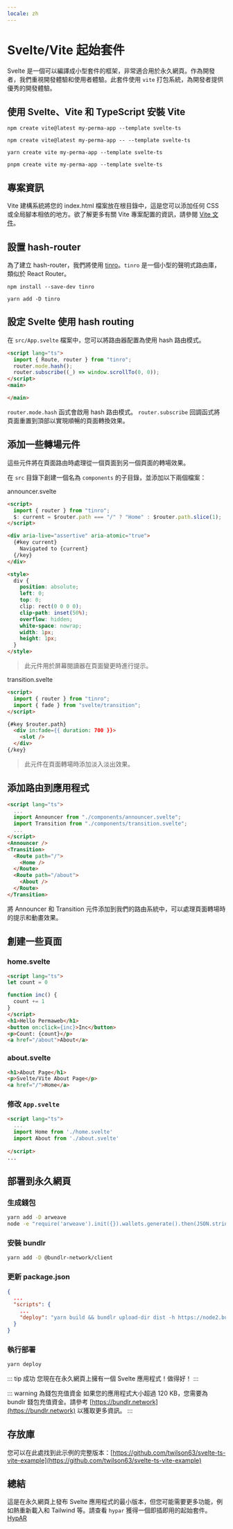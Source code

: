 ```yaml
---
locale: zh
---
```

# Svelte/Vite 起始套件

Svelte 是一個可以編譯成小型套件的框架，非常適合用於永久網頁。作為開發者，我們重視開發體驗和使用者體驗。此套件使用 `vite` 打包系統，為開發者提供優秀的開發體驗。

## 使用 Svelte、Vite 和 TypeScript 安裝 Vite

<CodeGroup>
  <CodeGroupItem title="NPM v6">

```console
npm create vite@latest my-perma-app --template svelte-ts
```

  </CodeGroupItem>
  <CodeGroupItem title="NPM v7">

```console
npm create vite@latest my-perma-app -- --template svelte-ts
```

  </CodeGroupItem>
  <CodeGroupItem title="YARN">

```console
yarn create vite my-perma-app --template svelte-ts
```

  </CodeGroupItem>
  <CodeGroupItem title="PNPM">

```console
pnpm create vite my-perma-app --template svelte-ts
```

  </CodeGroupItem>
</CodeGroup>

## 專案資訊

Vite 建構系統將您的 index.html 檔案放在根目錄中，這是您可以添加任何 CSS 或全局腳本相依的地方。欲了解更多有關 Vite 專案配置的資訊，請參閱 [Vite 文件](https://vitejs.dev/guide/#index-html-and-project-root)。

## 設置 hash-router

為了建立 hash-router，我們將使用 [tinro](https://github.com/AlexxNB/tinro)。`tinro` 是一個小型的聲明式路由庫，類似於 React Router。

<CodeGroup>
  <CodeGroupItem title="NPM">

```console
npm install --save-dev tinro
```

  </CodeGroupItem>
  <CodeGroupItem title="YARN">

```console
yarn add -D tinro
```

  </CodeGroupItem>
</CodeGroup>

## 設定 Svelte 使用 hash routing

在 `src/App.svelte` 檔案中，您可以將路由器配置為使用 hash 路由模式。

```html
<script lang="ts">
  import { Route, router } from "tinro";
  router.mode.hash();
  router.subscribe((_) => window.scrollTo(0, 0));
</script>
<main>

</main>
```

`router.mode.hash` 函式會啟用 hash 路由模式。
`router.subscribe` 回調函式將頁面重置到頂部以實現順暢的頁面轉換效果。

## 添加一些轉場元件

這些元件將在頁面路由時處理從一個頁面到另一個頁面的轉場效果。

在 `src` 目錄下創建一個名為 `components` 的子目錄，並添加以下兩個檔案：

announcer.svelte

```html
<script>
  import { router } from "tinro";
  $: current = $router.path === "/" ? "Home" : $router.path.slice(1);
</script>

<div aria-live="assertive" aria-atomic="true">
  {#key current}
    Navigated to {current}
  {/key}
</div>

<style>
  div {
    position: absolute;
    left: 0;
    top: 0;
    clip: rect(0 0 0 0);
    clip-path: inset(50%);
    overflow: hidden;
    white-space: nowrap;
    width: 1px;
    height: 1px;
  }
</style>
```

> 此元件用於屏幕閱讀器在頁面變更時進行提示。

transition.svelte

```html
<script>
  import { router } from "tinro";
  import { fade } from "svelte/transition";
</script>

{#key $router.path}
  <div in:fade={{ duration: 700 }}>
    <slot />
  </div>
{/key}
```

> 此元件在頁面轉場時添加淡入淡出效果。

## 添加路由到應用程式

```html
<script lang="ts">
  ...
  import Announcer from "./components/announcer.svelte";
  import Transition from "./components/transition.svelte";
  ...
</script>
<Announcer />
<Transition>
  <Route path="/">
    <Home />
  </Route>
  <Route path="/about">
    <About />
  </Route>
</Transition>
```

將 Announcer 和 Transition 元件添加到我們的路由系統中，可以處理頁面轉場時的提示和動畫效果。

## 創建一些頁面

### home.svelte

```html
<script lang="ts">
let count = 0

function inc() {
  count += 1
}
</script>
<h1>Hello Permaweb</h1>
<button on:click={inc}>Inc</button>
<p>Count: {count}</p>
<a href="/about">About</a>
```

### about.svelte

```html
<h1>About Page</h1>
<p>Svelte/Vite About Page</p>
<a href="/">Home</a>
```

### 修改 `App.svelte`

```html
<script lang="ts">
  ...
  import Home from './home.svelte'
  import About from './about.svelte'
  
</script>
...
```

## 部署到永久網頁

### 生成錢包

```sh
yarn add -D arweave
node -e "require('arweave').init({}).wallets.generate().then(JSON.stringify).then(console.log.bind(console))" > wallet.json
```

### 安裝 bundlr

```sh
yarn add -D @bundlr-network/client
```

### 更新 package.json

```json
{
  ...
  "scripts": {
    ...
    "deploy": "yarn build && bundlr upload-dir dist -h https://node2.bundlr.network --wallet ./wallet.json -c arweave --index-file index.html --no-confirmation"
  }
}
```

### 執行部署

```sh
yarn deploy
```

::: tip 成功 
您現在在永久網頁上擁有一個 Svelte 應用程式！做得好！
:::

::: warning 為錢包充值資金
如果您的應用程式大小超過 120 KB，您需要為 bundlr 錢包充值資金。請參考 [https://bundlr.network](https://bundlr.network) 以獲取更多資訊。
:::

## 存放庫

您可以在此處找到此示例的完整版本：[https://github.com/twilson63/svelte-ts-vite-example](https://github.com/twilson63/svelte-ts-vite-example)

## 總結

這是在永久網頁上發布 Svelte 應用程式的最小版本，但您可能需要更多功能，例如熱重新載入和 Tailwind 等。請查看 `hypar` 獲得一個即插即用的起始套件。[HypAR](https://github.com/twilson63/hypar)